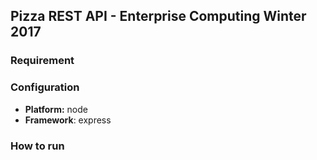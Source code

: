 ## Pizza REST API - Enterprise Computing Winter 2017

### Requirement

### Configuration
- **Platform:** node
- **Framework**: express

### How to run